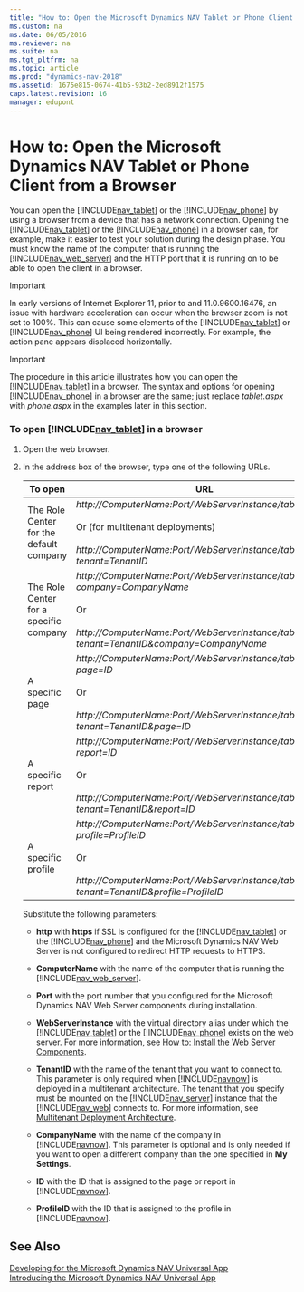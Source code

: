 ```yaml
---
title: "How to: Open the Microsoft Dynamics NAV Tablet or Phone Client from a Browser"
ms.custom: na
ms.date: 06/05/2016
ms.reviewer: na
ms.suite: na
ms.tgt_pltfrm: na
ms.topic: article
ms.prod: "dynamics-nav-2018"
ms.assetid: 1675e815-0674-41b5-93b2-2ed8912f1575
caps.latest.revision: 16
manager: edupont
---
```

# How to: Open the Microsoft Dynamics NAV Tablet or Phone Client from a Browser
You can open the [!INCLUDE[nav_tablet](includes/nav_tablet_md.md)] or the [!INCLUDE[nav_phone](includes/nav_phone_md.md)] by using a browser from a device that has a network connection. Opening the [!INCLUDE[nav_tablet](includes/nav_tablet_md.md)] or the [!INCLUDE[nav_phone](includes/nav_phone_md.md)] in a browser can, for example, make it easier to test your solution during the design phase. You must know the name of the computer that is running the [!INCLUDE[nav_web_server](includes/nav_web_server_md.md)] and the HTTP port that it is running on to be able to open the client in a browser.  

> [!IMPORTANT]  
>  In early versions of Internet Explorer 11, prior to and 11.0.9600.16476, an issue with hardware acceleration can occur when the browser zoom is not set to 100%. This can cause some elements of the [!INCLUDE[nav_tablet](includes/nav_tablet_md.md)] or [!INCLUDE[nav_phone](includes/nav_phone_md.md)] UI being rendered incorrectly. For example, the action pane appears displaced horizontally.  

> [!IMPORTANT]  
>  The procedure in this article illustrates how you can open the [!INCLUDE[nav_tablet](includes/nav_tablet_md.md)] in a browser. The syntax and options for opening [!INCLUDE[nav_phone](includes/nav_phone_md.md)] in a browser are the same; just replace *tablet.aspx* with *phone.aspx* in the examples later in this section.  

### To open [!INCLUDE[nav_tablet](includes/nav_tablet_md.md)] in a browser  

1. Open the web browser.  

2. In the address box of the browser, type one of the following URLs.  


   |                 To open                 |                                                                                                        URL                                                                                                         |                                                                  Example                                                                   |
   |-----------------------------------------|--------------------------------------------------------------------------------------------------------------------------------------------------------------------------------------------------------------------|--------------------------------------------------------------------------------------------------------------------------------------------|
   | The Role Center for the default company |     <em>http://ComputerName:Port/WebServerInstance/tablet.aspx</em><br /><br /> Or \(for multitenant deployments\)<br /><br /> <em>http://ComputerName:Port/WebServerInstance/tablet.aspx?tenant=TenantID</em>     |                    http://MyNAVWeb:8080/[!INCLUDE[nav_server_instance](includes/nav_server_instance_md.md)]/tablet.aspx                    |
   | The Role Center for a specific company  | <em>http://ComputerName:Port/WebServerInstance/tablet.aspx?company=CompanyName</em><br /><br /> Or<br /><br /> <em>http://ComputerName:Port/WebServerInstance/tablet.aspx?tenant=TenantID&company=CompanyName</em> | http://MyNAVWeb:8080/[!INCLUDE[nav_server_instance](includes/nav_server_instance_md.md)]/tablet.aspx?company=CRONUS%20International%20Ltd. |
   |             A specific page             |             <em>http://ComputerName:Port/WebServerInstance/tablet.aspx?page=ID</em><br /><br /> Or<br /><br /> <em>http://ComputerName:Port/WebServerInstance/tablet.aspx?tenant=TenantID&page=ID</em>             |                http://MyNAVWeb:8080/[!INCLUDE[nav_server_instance](includes/nav_server_instance_md.md)]/tablet.aspx?page=22                |
   |            A specific report            |           <em>http://ComputerName:Port/WebServerInstance/tablet.aspx?report=ID</em><br /><br /> Or<br /><br /> <em>http://ComputerName:Port/WebServerInstance/tablet.aspx?tenant=TenantID&report=ID</em>           |               http://MyNAVWeb:8080/[!INCLUDE[nav_server_instance](includes/nav_server_instance_md.md)]/tablet.aspx?report=8                |
   |           A specific profile            |   <em>http://ComputerName:Port/WebServerInstance/tablet.aspx?profile=ProfileID</em><br /><br /> Or<br /><br /> <em>http://ComputerName:Port/WebServerInstance/tablet.aspx?tenant=TenantID&profile=ProfileID</em>   |        http://MyNAVWeb:8080/[!INCLUDE[nav_server_instance](includes/nav_server_instance_md.md)]/tablet.aspx?profile=Small-Business         |

    Substitute the following parameters:  

   -   **http** with **https** if SSL is configured for the [!INCLUDE[nav_tablet](includes/nav_tablet_md.md)] or the [!INCLUDE[nav_phone](includes/nav_phone_md.md)] and the Microsoft Dynamics NAV Web Server is not configured to redirect HTTP requests to HTTPS.  

   -   **ComputerName** with the name of the computer that is running the [!INCLUDE[nav_web_server](includes/nav_web_server_md.md)].  

   -   **Port** with the port number that you configured for the Microsoft Dynamics NAV Web Server components during installation.  

   -   **WebServerInstance** with the virtual directory alias under which the [!INCLUDE[nav_tablet](includes/nav_tablet_md.md)] or the [!INCLUDE[nav_phone](includes/nav_phone_md.md)] exists on the web server. For more information, see [How to: Install the Web Server Components](How-to--Install-the-Web-Server-Components.md).  

   -   **TenantID** with the name of the tenant that you want to connect to. This parameter is only required when [!INCLUDE[navnow](includes/navnow_md.md)] is deployed in a multitenant architecture. The tenant that you specify must be mounted on the [!INCLUDE[nav_server](includes/nav_server_md.md)] instance that the [!INCLUDE[nav_web](includes/nav_web_md.md)] connects to. For more information, see [Multitenant Deployment Architecture](Multitenant-Deployment-Architecture.md).  

   -   **CompanyName** with the name of the company in [!INCLUDE[navnow](includes/navnow_md.md)]. This parameter is optional and is only needed if you want to open a different company than the one specified in **My Settings**.  

   -   **ID** with the ID that is assigned to the page or report in [!INCLUDE[navnow](includes/navnow_md.md)].  

   -   **ProfileID** with the ID that is assigned to the profile in [!INCLUDE[navnow](includes/navnow_md.md)].  

## See Also  
 [Developing for the Microsoft Dynamics NAV Universal App](Developing-for-the-Microsoft-Dynamics-NAV-Universal-App.md)   
 [Introducing the Microsoft Dynamics NAV Universal App](Introducing-the-Microsoft-Dynamics-NAV-Universal-App.md)
